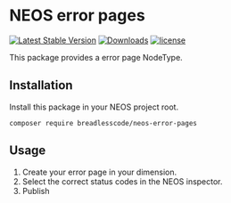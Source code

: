 # NEOS error pages
[![Latest Stable Version](https://poser.pugx.org/breadlesscode/neos-error-pages/v/stable)]()
[![Downloads](https://img.shields.io/packagist/dt/breadlesscode/neos-error-pages.svg)]()
[![license](https://img.shields.io/github/license/breadlesscode/neos-error-pages.svg)]()

This package provides a error page NodeType. 

## Installation
Install this package in your NEOS project root.

```
composer require breadlesscode/neos-error-pages 
```

## Usage

1. Create your error page in your dimension.
2. Select the correct status codes in the NEOS inspector. 
3. Publish
